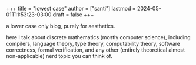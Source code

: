 +++
title = "lowest case"
author = ["santi"]
lastmod = 2024-05-01T11:53:23-03:00
draft = false
+++

a lower case only blog, purely for aesthetics.

here I talk about discrete mathematics (mostly computer science), including compilers, language theory, type theory, computability theory, software correctness, formal verification, and any other (entirely theoretical almost non-applicable) nerd topic you can think of.
